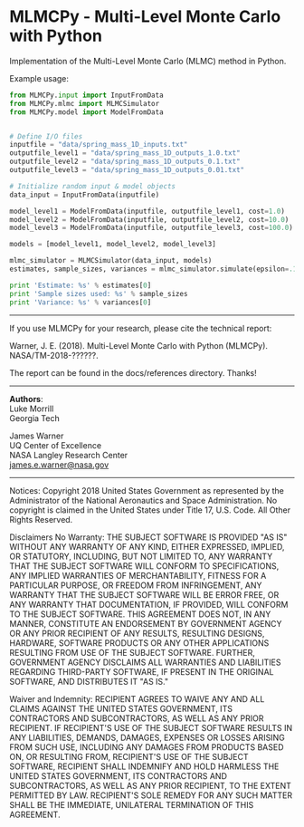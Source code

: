 # MLMCPy - **M**ulti-**L**evel **M**onte **C**arlo with **Py**thon

Implementation of the Multi-Level Monte Carlo (MLMC) method in Python.

Example usage:

```python
from MLMCPy.input import InputFromData
from MLMCPy.mlmc import MLMCSimulator
from MLMCPy.model import ModelFromData


# Define I/O files
inputfile = "data/spring_mass_1D_inputs.txt"
outputfile_level1 = "data/spring_mass_1D_outputs_1.0.txt"
outputfile_level2 = "data/spring_mass_1D_outputs_0.1.txt"
outputfile_level3 = "data/spring_mass_1D_outputs_0.01.txt"

# Initialize random input & model objects
data_input = InputFromData(inputfile)

model_level1 = ModelFromData(inputfile, outputfile_level1, cost=1.0)
model_level2 = ModelFromData(inputfile, outputfile_level2, cost=10.0)
model_level3 = ModelFromData(inputfile, outputfile_level3, cost=100.0)

models = [model_level1, model_level2, model_level3]

mlmc_simulator = MLMCSimulator(data_input, models)
estimates, sample_sizes, variances = mlmc_simulator.simulate(epsilon=.1)

print 'Estimate: %s' % estimates[0]
print 'Sample sizes used: %s' % sample_sizes
print 'Variance: %s' % variances[0]
```

-------------------------------------------------------------------------------
If you use MLMCPy for your research, please cite the technical report:

Warner, J. E. (2018). Multi-Level Monte Carlo with Python (MLMCPy). NASA/TM-2018-??????. 

The report can be found in the docs/references directory. Thanks!

-------------------------------------------------------------------------------

**Authors**: <br />
Luke Morrill <br />
Georgia Tech 

James Warner <br />
UQ Center of Excellence <br />
NASA Langley Research Center <br /> 
james.e.warner@nasa.gov

-------------------------------------------------------------------------------

Notices:
Copyright 2018 United States Government as represented by the Administrator of the National Aeronautics and Space Administration. No copyright is claimed in the United States under Title 17, U.S. Code. All Other Rights Reserved.
 
Disclaimers
No Warranty: THE SUBJECT SOFTWARE IS PROVIDED "AS IS" WITHOUT ANY WARRANTY OF ANY KIND, EITHER EXPRESSED, IMPLIED, OR STATUTORY, INCLUDING, BUT NOT LIMITED TO, ANY WARRANTY THAT THE SUBJECT SOFTWARE WILL CONFORM TO SPECIFICATIONS, ANY IMPLIED WARRANTIES OF MERCHANTABILITY, FITNESS FOR A PARTICULAR PURPOSE, OR FREEDOM FROM INFRINGEMENT, ANY WARRANTY THAT THE SUBJECT SOFTWARE WILL BE ERROR FREE, OR ANY WARRANTY THAT DOCUMENTATION, IF PROVIDED, WILL CONFORM TO THE SUBJECT SOFTWARE. THIS AGREEMENT DOES NOT, IN ANY MANNER, CONSTITUTE AN ENDORSEMENT BY GOVERNMENT AGENCY OR ANY PRIOR RECIPIENT OF ANY RESULTS, RESULTING DESIGNS, HARDWARE, SOFTWARE PRODUCTS OR ANY OTHER APPLICATIONS RESULTING FROM USE OF THE SUBJECT SOFTWARE.  FURTHER, GOVERNMENT AGENCY DISCLAIMS ALL WARRANTIES AND LIABILITIES REGARDING THIRD-PARTY SOFTWARE, IF PRESENT IN THE ORIGINAL SOFTWARE, AND DISTRIBUTES IT "AS IS." 

Waiver and Indemnity:  RECIPIENT AGREES TO WAIVE ANY AND ALL CLAIMS AGAINST THE UNITED STATES GOVERNMENT, ITS CONTRACTORS AND SUBCONTRACTORS, AS WELL AS ANY PRIOR RECIPIENT.  IF RECIPIENT'S USE OF THE SUBJECT SOFTWARE RESULTS IN ANY LIABILITIES, DEMANDS, DAMAGES, EXPENSES OR LOSSES ARISING FROM SUCH USE, INCLUDING ANY DAMAGES FROM PRODUCTS BASED ON, OR RESULTING FROM, RECIPIENT'S USE OF THE SUBJECT SOFTWARE, RECIPIENT SHALL INDEMNIFY AND HOLD HARMLESS THE UNITED STATES GOVERNMENT, ITS CONTRACTORS AND SUBCONTRACTORS, AS WELL AS ANY PRIOR RECIPIENT, TO THE EXTENT PERMITTED BY LAW.  RECIPIENT'S SOLE REMEDY FOR ANY SUCH MATTER SHALL BE THE IMMEDIATE, UNILATERAL TERMINATION OF THIS AGREEMENT.
 
